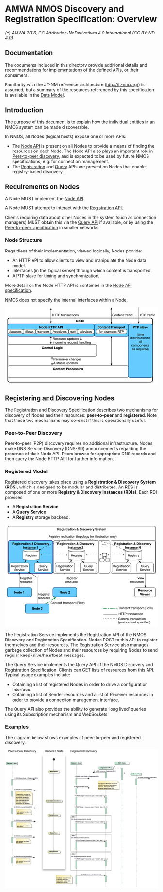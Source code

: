 # AMWA NMOS Discovery and Registration Specification: Overview

_(c) AMWA 2016, CC Attribution-NoDerivatives 4.0 International (CC BY-ND 4.0)_

## Documentation

The documents included in this directory provide additional details and recommendations for implementations of the defined APIs, or their consumers.

Familiarity with the JT-NM reference architecture (<http://jt-nm.org/>) is assumed, but a summary of the resources referenced by this specification is available in the [Data Model](5.0.%20Data%20Model.md).

## Introduction

The purpose of this document is to explain how the individual entities in an NMOS system can be made discoverable.

In NMOS, all Nodes (logical hosts) expose one or more APIs:

* The [Node API](../APIs/NodeAPI.raml) is present on all Nodes to provide a means of finding the resources on each Node. The Node API also plays an important role in [Peer-to-peer discovery](3.2.%20Discovery%20-%20Peer%20to%20Peer%20Operation.md), and is expected to be used by future NMOS specifications, e.g. for connection management.
* The [Registration](../APIs/RegistrationAPI.raml) and [Query](../APIs/QueryAPI.raml) APIs are present on Nodes that enable registry-based discovery.

## Requirements on Nodes

A Node MUST implement the [Node API](../APIs/NodeAPI.raml).

A Node MUST attempt to interact with the [Registration API](../APIs/RegistrationAPI.raml).

Clients requiring data about other Nodes in the system (such as connection managers) MUST obtain this via the [Query API](../APIs/QueryAPI.raml) if available, or by using the [Peer-to-peer specification](3.2.%20Discovery%20-%20Peer%20to%20Peer%20Operation.md) in smaller networks.

### Node Structure

Regardless of their implementation, viewed logically, Nodes provide:

* An HTTP API to allow clients to view and manipulate the Node data model.
* Interfaces (in the logical sense) through which content is transported.
* A PTP slave for timing and synchronization.

More detail on the Node HTTP API is contained in the [Node API specification](../APIs/NodeAPI.raml).

NMOS does not specify the internal interfaces within a Node.

![Node Components](images/node-components.png)

## Registering and Discovering Nodes

The Registration and Discovery Specification describes two mechanisms for discovery of Nodes and their resources: **peer-to-peer** and **registered**. Note that these two mechanisms may co-exist if this is operationally useful.

### Peer-to-Peer Discovery

Peer-to-peer (P2P) discovery requires no additional infrastructure. Nodes make DNS Service Discovery (DNS-SD) announcements regarding the presence of their Node API. Peers browse for appropriate DNS records and then query the Node HTTP API for further information.

### Registered Model

Registered discovery takes place using a **Registration & Discovery System (RDS)**, which is designed to be modular and distributed. An RDS is composed of one or more **Registry & Discovery Instances (RDIs)**. Each RDI provides:

* A **Registration Service**
* A **Query Service**
* A **Registry** storage backend.

![Registration and Discovery](images/registration-and-discovery.png)

The Registration Service implements the Registration API of the NMOS Discovery and Registration Specification. Nodes POST to this API to register themselves and their resources. The Registration Service also manages garbage collection of Nodes and their resources by requiring Nodes to send regular keep-alive/heartbeat messages.

The Query Service implements the Query API of the NMOS Discovery and Registration Specification. Clients can GET lists of resources from this API. Typical usage examples include:

* Obtaining a list of registered Nodes in order to drive a configuration interface.
* Obtaining a list of Sender resources and a list of Receiver resources in order to provide a connection management interface.

The Query API also provides the ability to generate ‘long lived’ queries using its Subscription mechanism and WebSockets.

### Examples

The diagram below shows examples of peer-to-peer and registered discovery.

![Registration Sequence](images/registration-sequence.png)
